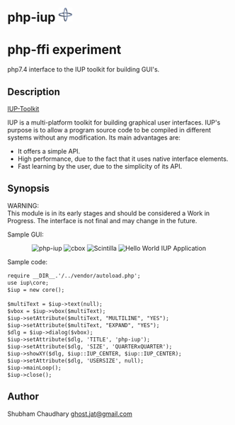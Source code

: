# php-iup ![IUP Logo](logo_32x32.png)

php-ffi experiment
=========
php7.4 interface to the IUP toolkit for building GUI's.

Description
-----------
[IUP-Toolkit](http://www.tecgraf.puc-rio.br/iup) 

IUP is a multi-platform toolkit for
building graphical user interfaces. IUP's purpose is to allow a program
source code to be compiled in different systems without any modification.
Its main advantages are:

* It offers a simple API.
* High performance, due to the fact that it uses native interface elements.
* Fast learning by the user, due to the simplicity of its API.

Synopsis
--------
WARNING:  
This module is in its early stages and should be considered a Work in Progress.
The interface is not final and may change in the future.  

Sample GUI:

<p align="center">
 <img src ="https://raw.github.com/ghostjat/php-iup/master/test/php-iup.png" alt ="php-iup"/>
  <img src ="https://raw.github.com/ghostjat/php-iup/master/test/cbox.png" alt ="cbox"/>
 <img src ="https://raw.github.com/ghostjat/php-iup/master/test/scintilla.png" alt ="Scintilla"/>
<img src="https://raw.github.com/ghostjat/php-iup/master/test/menu.jpg" alt="Hello World IUP Application"/>
</p>

Sample code:

```<?php
require __DIR__.'/../vendor/autoload.php';
use iup\core;
$iup = new core();

$multiText = $iup->text(null);
$vbox = $iup->vbox($multiText);
$iup->setAttribute($multiText, "MULTILINE", "YES");
$iup->setAttribute($multiText, "EXPAND", "YES");
$dlg = $iup->dialog($vbox);
$iup->setAttribute($dlg, 'TITLE', 'php-iup');
$iup->setAttribute($dlg, 'SIZE', 'QUARTERxQUARTER');
$iup->showXY($dlg, $iup::IUP_CENTER, $iup::IUP_CENTER);
$iup->setAttribute($dlg, 'USERSIZE', null);
$iup->mainLoop();
$iup->close();
```
Author
------
Shubham Chaudhary <ghost.jat@gmail.com>
